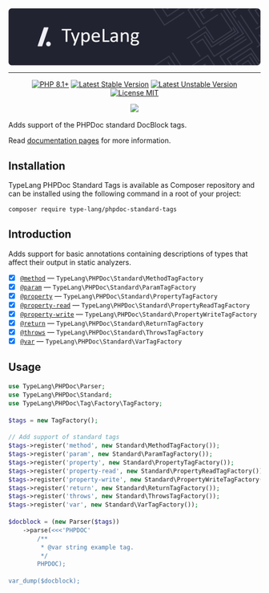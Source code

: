 <a href="https://github.com/php-type-language" target="_blank">
    <img align="center" src="https://github.com/php-type-language/.github/blob/master/assets/dark.png?raw=true">
</a>

---

<p align="center">
    <a href="https://packagist.org/packages/type-lang/phpdoc-standard-tags"><img src="https://poser.pugx.org/type-lang/phpdoc-standard-tags/require/php?style=for-the-badge" alt="PHP 8.1+"></a>
    <a href="https://packagist.org/packages/type-lang/phpdoc-standard-tags"><img src="https://poser.pugx.org/type-lang/phpdoc-standard-tags/version?style=for-the-badge" alt="Latest Stable Version"></a>
    <a href="https://packagist.org/packages/type-lang/phpdoc-standard-tags"><img src="https://poser.pugx.org/type-lang/phpdoc-standard-tags/v/unstable?style=for-the-badge" alt="Latest Unstable Version"></a>
    <a href="https://raw.githubusercontent.com/php-type-language/phpdoc-standard-tags/blob/master/LICENSE"><img src="https://poser.pugx.org/type-lang/phpdoc-standard-tags/license?style=for-the-badge" alt="License MIT"></a>
</p>
<p align="center">
    <a href="https://github.com/php-type-language/phpdoc-standard-tags/actions"><img src="https://github.com/php-type-language/phpdoc-standard-tags/workflows/tests/badge.svg"></a>
</p>

Adds support of the PHPDoc standard DocBlock tags.

Read [documentation pages](https://typelang.dev) for more information.

## Installation

TypeLang PHPDoc Standard Tags is available as Composer repository and can
be installed using the following command in a root of your project:

```sh
composer require type-lang/phpdoc-standard-tags
```

## Introduction

Adds support for basic annotations containing descriptions of types 
that affect their output in static analyzers.

- [x] [`@method`](https://docs.phpdoc.org/3.0/guide/references/phpdoc/tags/method.html) — `TypeLang\PHPDoc\Standard\MethodTagFactory`
- [x] [`@param`](https://docs.phpdoc.org/3.0/guide/references/phpdoc/tags/param.html) — `TypeLang\PHPDoc\Standard\ParamTagFactory`
- [x] [`@property`](https://docs.phpdoc.org/3.0/guide/references/phpdoc/tags/property.html) — `TypeLang\PHPDoc\Standard\PropertyTagFactory`
- [x] [`@property-read`](https://docs.phpdoc.org/3.0/guide/references/phpdoc/tags/property-read.html) — `TypeLang\PHPDoc\Standard\PropertyReadTagFactory`
- [x] [`@property-write`](https://docs.phpdoc.org/3.0/guide/references/phpdoc/tags/property-write.html) — `TypeLang\PHPDoc\Standard\PropertyWriteTagFactory`
- [x] [`@return`](https://docs.phpdoc.org/3.0/guide/references/phpdoc/tags/return.html) — `TypeLang\PHPDoc\Standard\ReturnTagFactory`
- [x] [`@throws`](https://docs.phpdoc.org/3.0/guide/references/phpdoc/tags/throws.html) — `TypeLang\PHPDoc\Standard\ThrowsTagFactory`
- [x] [`@var`](https://docs.phpdoc.org/3.0/guide/references/phpdoc/tags/var.html) — `TypeLang\PHPDoc\Standard\VarTagFactory`

## Usage

```php
use TypeLang\PHPDoc\Parser;
use TypeLang\PHPDoc\Standard;
use TypeLang\PHPDoc\Tag\Factory\TagFactory;

$tags = new TagFactory();

// Add support of standard tags
$tags->register('method', new Standard\MethodTagFactory());
$tags->register('param', new Standard\ParamTagFactory());
$tags->register('property', new Standard\PropertyTagFactory());
$tags->register('property-read', new Standard\PropertyReadTagFactory());
$tags->register('property-write', new Standard\PropertyWriteTagFactory());
$tags->register('return', new Standard\ReturnTagFactory());
$tags->register('throws', new Standard\ThrowsTagFactory());
$tags->register('var', new Standard\VarTagFactory());

$docblock = (new Parser($tags))
    ->parse(<<<'PHPDOC'
        /**
         * @var string example tag.
         */
        PHPDOC);

var_dump($docblock);
```
